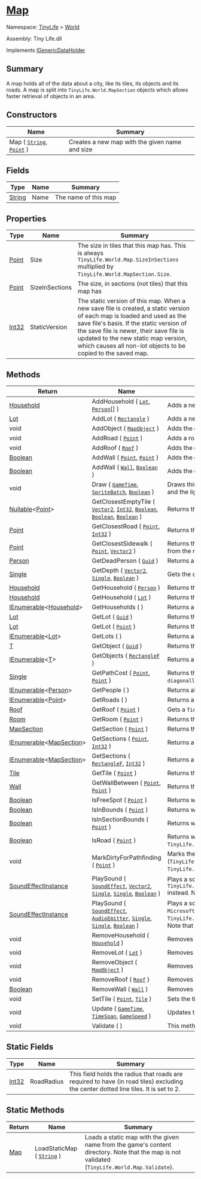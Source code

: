 # [Map](./Map.md)

Namespace: [TinyLife]() > [World]()

Assembly: Tiny Life.dll

Implements [IGenericDataHolder](./Map.md)

## Summary
A map holds all of the data about a city, like its tiles, its objects and its roads.  A map is split into `TinyLife.World.MapSection` objects which allows faster retrieval of objects in an area.

## Constructors

| Name | Summary | 
| --- | --- | 
| Map ( [`String`](https://docs.microsoft.com/en-us/dotnet/api/System.String), [`Point`](./Map.md) ) | Creates a new map with the given name and size | 


## Fields

| Type | Name | Summary | 
| --- | --- | --- | 
| [String](https://docs.microsoft.com/en-us/dotnet/api/System.String) | Name | The name of this map | 


## Properties

| Type | Name | Summary | 
| --- | --- | --- | 
| [Point](./Map.md) | Size | The size in tiles that this map has.  This is always `TinyLife.World.Map.SizeInSections` multiplied by `TinyLife.World.MapSection.Size`. | 
| [Point](./Map.md) | SizeInSections | The size, in sections (not tiles) that this map has | 
| [Int32](https://docs.microsoft.com/en-us/dotnet/api/System.Int32) | StaticVersion | The static version of this map.  When a new save file is created, a static version of each map is loaded and used as the save file's basis.  If the static version of the save file is newer, their save file is updated to the new static map version, which causes all non-lot objects to be copied to the saved map. | 


## Methods

| Return | Name | Summary | 
| --- | --- | --- | 
| [Household](./Household.md) | AddHousehold ( [`Lot`](./Lot.md), [`Person`](./Map.md)[] ) | Adds a new household to this map by calling the `TinyLife.World.Household` constructor. | 
| [Lot](./Lot.md) | AddLot ( [`Rectangle`](./Map.md) ) | Adds a new lot with the given area to this map's lots | 
| void | AddObject ( [`MapObject`](./../Objects/MapObject.md) ) | Adds the given object to this map.  Note that, if the object's `TinyLife.Objects.MapObject.Id` is already present on this map, this method will cause an exception. | 
| void | AddRoad ( [`Point`](./Map.md) ) | Adds a road to the map at the given position.  This doesn't actually add the road tiles, but it notifies the pathfinder that there is a road center at this location. | 
| void | AddRoof ( [`Roof`](./Roof.md) ) | Adds the given roof to this map | 
| [Boolean](https://docs.microsoft.com/en-us/dotnet/api/System.Boolean) | AddWall ( [`Point`](./Map.md), [`Point`](./Map.md) ) | Adds the given wall to the given position. | 
| [Boolean](https://docs.microsoft.com/en-us/dotnet/api/System.Boolean) | AddWall ( [`Wall`](./Wall.md), [`Boolean`](https://docs.microsoft.com/en-us/dotnet/api/System.Boolean) ) | Adds the given wall to the given position.  Optionally, the `TinyLife.World.Room` related to that wall is re-calculated. | 
| void | Draw ( [`GameTime`](./Map.md), [`SpriteBatch`](./Map.md), [`Boolean`](https://docs.microsoft.com/en-us/dotnet/api/System.Boolean) ) | Draws this map and all of its objects.  Note that drawing in this manner uses multiple `Microsoft.Xna.Framework.Graphics.RenderTarget2D` objects, for things like the ground and the lightmaps. | 
| [Nullable](https://docs.microsoft.com/en-us/dotnet/api/System.Nullable-1)\<[Point](./Map.md)> | GetClosestEmptyTile ( [`Vector2`](./Map.md), [`Int32`](https://docs.microsoft.com/en-us/dotnet/api/System.Int32), [`Boolean`](https://docs.microsoft.com/en-us/dotnet/api/System.Boolean), [`Boolean`](https://docs.microsoft.com/en-us/dotnet/api/System.Boolean), [`Boolean`](https://docs.microsoft.com/en-us/dotnet/api/System.Boolean) ) | Returns the position of the closest tile that is empty.  An empty tile is a tile that has no `TinyLife.Objects.MapObject` instances on it. | 
| [Point](./Map.md) | GetClosestRoad ( [`Point`](./Map.md), [`Int32`](https://docs.microsoft.com/en-us/dotnet/api/System.Int32) ) | Returns the clost road marker to the given position, keeping the given radius in mind. | 
| [Point](./Map.md) | GetClosestSidewalk ( [`Point`](./Map.md), [`Vector2`](./Map.md) ) | Returns the closest sidewalk position to the given road position.  A sidewalk is a tile whose name starts with "Concrete" that is `TinyLife.World.Map.RoadRadius`+1 tiles away from the road marker.  Note that the road position must have `TinyLife.World.Map.IsRoad(Microsoft.Xna.Framework.Point)` return true for it. | 
| [Person](./../Objects/Person.md) | GetDeadPerson ( [`Guid`](https://docs.microsoft.com/en-us/dotnet/api/System.Guid) ) | Returns a dead `TinyLife.Objects.Person` with the given `System.Guid` id | 
| [Single](https://docs.microsoft.com/en-us/dotnet/api/System.Single) | GetDepth ( [`Vector2`](./Map.md), [`Single`](https://docs.microsoft.com/en-us/dotnet/api/System.Single), [`Boolean`](https://docs.microsoft.com/en-us/dotnet/api/System.Boolean) ) | Gets the depth that should be used for drawing an object at the given tile position | 
| [Household](./Household.md) | GetHousehold ( [`Person`](./../Objects/Person.md) ) | Returns the household that the given `TinyLife.Objects.Person` lives in | 
| [Household](./Household.md) | GetHousehold ( [`Lot`](./Lot.md) ) | Returns the household that lives on the given `TinyLife.World.Lot` | 
| [IEnumerable](https://docs.microsoft.com/en-us/dotnet/api/System.Collections.Generic.IEnumerable-1)\<[Household](./Household.md)> | GetHouseholds (  ) | Returns a set of all of the `TinyLife.World.Household` instances that live on this map | 
| [Lot](./Lot.md) | GetLot ( [`Guid`](https://docs.microsoft.com/en-us/dotnet/api/System.Guid) ) | Returns the lot with the given id on this map.  The returned lot's `TinyLife.World.Lot.Id` will equal the given id. | 
| [Lot](./Lot.md) | GetLot ( [`Point`](./Map.md) ) | Returns the lot that is present at the given position.  The lot returned will always have its `TinyLife.World.Lot.Area` contain the passed position. | 
| [IEnumerable](https://docs.microsoft.com/en-us/dotnet/api/System.Collections.Generic.IEnumerable-1)\<[Lot](./Lot.md)> | GetLots (  ) | Returns a set of all of the `TinyLife.World.Lot` objects on this map | 
| [T](./Map.md) | GetObject ( [`Guid`](https://docs.microsoft.com/en-us/dotnet/api/System.Guid) ) | Returns the object with the given id of the given type.  If there is no object with that id, or its type does not match, null is returned. | 
| [IEnumerable](./Map.md)\<[T](./Map.md)> | GetObjects ( [`RectangleF`](./Map.md) ) | Returns a set of objects that are present in the given area. | 
| [Single](https://docs.microsoft.com/en-us/dotnet/api/System.Single) | GetPathCost ( [`Point`](./Map.md), [`Point`](./Map.md) ) | Returns the cost to pathfind from the given current position to the given next position.  Note that, for this method to return a proper result, `` has to be directly or diagonally adjacent to ``. | 
| [IEnumerable](https://docs.microsoft.com/en-us/dotnet/api/System.Collections.Generic.IEnumerable-1)\<[Person](./../Objects/Person.md)> | GetPeople (  ) | Returns all of the `TinyLife.Objects.Person` objects that are on this map | 
| [IEnumerable](https://docs.microsoft.com/en-us/dotnet/api/System.Collections.Generic.IEnumerable-1)\<[Point](./Map.md)> | GetRoads (  ) | Returns a set of all of the road markers on this map | 
| [Roof](./Roof.md) | GetRoof ( [`Point`](./Map.md) ) | Gets a `TinyLife.World.Roof` whose area contains the given position | 
| [Room](./Room.md) | GetRoom ( [`Point`](./Map.md) ) | Returns the room that the given position is contained in | 
| [MapSection](./MapSection.md) | GetSection ( [`Point`](./Map.md) ) | Returns the `TinyLife.World.MapSection` at the given tile position | 
| [IEnumerable](https://docs.microsoft.com/en-us/dotnet/api/System.Collections.Generic.IEnumerable-1)\<[MapSection](./MapSection.md)> | GetSections ( [`Point`](./Map.md), [`Int32`](https://docs.microsoft.com/en-us/dotnet/api/System.Int32) ) | Returns a set of sections that are contained in (or intersect with) the given area | 
| [IEnumerable](https://docs.microsoft.com/en-us/dotnet/api/System.Collections.Generic.IEnumerable-1)\<[MapSection](./MapSection.md)> | GetSections ( [`RectangleF`](./Map.md), [`Int32`](https://docs.microsoft.com/en-us/dotnet/api/System.Int32) ) | Returns a set of sections that are contained in (or intersect with) the given area | 
| [Tile](./Tile.md) | GetTile ( [`Point`](./Map.md) ) | Returns the tile at the given position on this map | 
| [Wall](./Wall.md) | GetWallBetween ( [`Point`](./Map.md), [`Point`](./Map.md) ) | Returns the wall between the `` and ``.  A wall is between two positions if its `TinyLife.World.Wall.Positions` are exactly those two positions, ignoring their order. | 
| [Boolean](https://docs.microsoft.com/en-us/dotnet/api/System.Boolean) | IsFreeSpot ( [`Point`](./Map.md) ) | Returns whether or not the given position on the given map is free for a `TinyLife.Objects.Person` to stand in | 
| [Boolean](https://docs.microsoft.com/en-us/dotnet/api/System.Boolean) | IsInBounds ( [`Point`](./Map.md) ) | Returns whether the given position is in bounds of this map's `TinyLife.World.Map.Size` | 
| [Boolean](https://docs.microsoft.com/en-us/dotnet/api/System.Boolean) | IsInSectionBounds ( [`Point`](./Map.md) ) | Returns whether the given section position is in bounds of this map's `TinyLife.World.Map.SizeInSections`. | 
| [Boolean](https://docs.microsoft.com/en-us/dotnet/api/System.Boolean) | IsRoad ( [`Point`](./Map.md) ) | Returns whether the given position contains a road.  This doesn't query road tiles, but it queries for road markers added by `TinyLife.World.Map.AddRoad(Microsoft.Xna.Framework.Point)`. | 
| void | MarkDirtyForPathfinding ( [`Point`](./Map.md) ) | Marks the given position dirty for pathfinding purposes.  When a path is found again close to this position, its cost (`TinyLife.World.Map.GetPathCost(Microsoft.Xna.Framework.Point,Microsoft.Xna.Framework.Point)`) will be re-calculated.  This method is called by `TinyLife.Objects.Furniture` when it is placed for removed. | 
| [SoundEffectInstance](./Map.md) | PlaySound ( [`SoundEffect`](./Map.md), [`Vector2`](./Map.md), [`Single`](https://docs.microsoft.com/en-us/dotnet/api/System.Single), [`Single`](https://docs.microsoft.com/en-us/dotnet/api/System.Single), [`Boolean`](https://docs.microsoft.com/en-us/dotnet/api/System.Boolean) ) | Plays a sound at the given location (in world space) statically.  If the sound should move while being played, use `TinyLife.World.Map.PlaySound(Microsoft.Xna.Framework.Audio.SoundEffect,Microsoft.Xna.Framework.Audio.AudioEmitter,System.Single,System.Single,System.Boolean)` instead.  Note that the returned `Microsoft.Xna.Framework.Audio.SoundEffectInstance` does not need to be disposed when it is finished playing. | 
| [SoundEffectInstance](./Map.md) | PlaySound ( [`SoundEffect`](./Map.md), [`AudioEmitter`](./Map.md), [`Single`](https://docs.microsoft.com/en-us/dotnet/api/System.Single), [`Single`](https://docs.microsoft.com/en-us/dotnet/api/System.Single), [`Boolean`](https://docs.microsoft.com/en-us/dotnet/api/System.Boolean) ) | Plays a sound at the given location (in world space) with the given `Microsoft.Xna.Framework.Audio.AudioEmitter`, whose `Microsoft.Xna.Framework.Audio.AudioEmitter.Position` can be updated by the caller (in screen space).  If the sound should move in a static locatdion, use `TinyLife.World.Map.PlaySound(Microsoft.Xna.Framework.Audio.SoundEffect,Microsoft.Xna.Framework.Vector2,System.Single,System.Single,System.Boolean)` instead.  Note that the returned `Microsoft.Xna.Framework.Audio.SoundEffectInstance` does not need to be disposed when it is finished playing. | 
| void | RemoveHousehold ( [`Household`](./Household.md) ) | Removes the given household from this map | 
| void | RemoveLot ( [`Lot`](./Lot.md) ) | Removes the given lot from this map's lots | 
| void | RemoveObject ( [`MapObject`](./../Objects/MapObject.md) ) | Removes the given object from this map and its underlying `TinyLife.World.MapSection`.  This also calls `TinyLife.Objects.MapObject.OnRemoved`. | 
| void | RemoveRoof ( [`Roof`](./Roof.md) ) | Removes the given `TinyLife.World.Roof` from this map | 
| [Boolean](https://docs.microsoft.com/en-us/dotnet/api/System.Boolean) | RemoveWall ( [`Wall`](./Wall.md) ) | Removes the given wall from the map | 
| void | SetTile ( [`Point`](./Map.md), [`Tile`](./Tile.md) ) | Sets the tile at the given position to the given tile | 
| void | Update ( [`GameTime`](./Map.md), [`TimeSpan`](https://docs.microsoft.com/en-us/dotnet/api/System.TimeSpan), [`GameSpeed`](./../GameSpeed.md) ) | Updates this map, its `TinyLife.World.MapSection` objects and its `TinyLife.World.Household`s. | 
| void | Validate (  ) | This method is called when this object is loaded from disk.  When called on a map, each `TinyLife.World.MapSection` is validated, and roads and rooms are generated. | 


## Static Fields

| Type | Name | Summary | 
| --- | --- | --- | 
| [Int32](https://docs.microsoft.com/en-us/dotnet/api/System.Int32) | RoadRadius | This field holds the radius that roads are required to have (in road tiles) excluding the center dotted line tiles.  It is set to 2. | 


## Static Methods

| Return | Name | Summary | 
| --- | --- | --- | 
| [Map](./Map.md) | LoadStaticMap ( [`String`](https://docs.microsoft.com/en-us/dotnet/api/System.String) ) | Loads a static map with the given name from the game's content directory.  Note that the map is not validated (`TinyLife.World.Map.Validate`). | 


